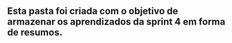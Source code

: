 ## Esta pasta foi criada com o objetivo de armazenar os aprendizados da sprint 4 em forma de resumos.
